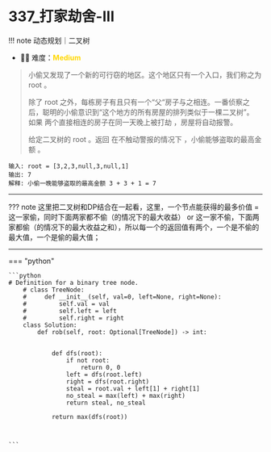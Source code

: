 # 337_打家劫舍-III

<!-- 所有文件名必须是该题目的英文名 -->

!!! note
    <!-- 这里记载考察的数据结构、算法等 -->
    动态规划｜二叉树

- 🔑🔑 难度：<span style = "color:gold; font-weight:bold">Medium</span>
<!-- <span style = "color:gold; font-weight:bold">Medium</span> 中等 -->
<!-- <span style = "color:crisma; font-weight:bold">High</span> 困难 -->
<!-- <span style = "color:Green; font-weight:bold">Easy</span> 简单 -->

<!-- 题目简介 -->

> 小偷又发现了一个新的可行窃的地区。这个地区只有一个入口，我们称之为 root 。
> 
> 除了 root 之外，每栋房子有且只有一个“父“房子与之相连。一番侦察之后，聪明的小偷意识到“这个地方的所有房屋的排列类似于一棵二叉树”。 如果 两个直接相连的房子在同一天晚上被打劫 ，房屋将自动报警。
> 
> 给定二叉树的 root 。返回 在不触动警报的情况下 ，小偷能够盗取的最高金额 。


```
输入: root = [3,2,3,null,3,null,1]
输出: 7 
解释: 小偷一晚能够盗取的最高金额 3 + 3 + 1 = 7
```

------

??? note 
    这里把二叉树和DP结合在一起看，这里，一个节点能获得的最多价值 = 这一家偷，同时下面两家都不偷（的情况下的最大收益） or 这一家不偷，下面两家都偷（的情况下的最大收益之和），所以每一个的返回值有两个，一个是不偷的最大值，一个是偷的最大值；

    
-------------

=== "python"

    ```python
    # Definition for a binary tree node.
        # class TreeNode:
        #     def __init__(self, val=0, left=None, right=None):
        #         self.val = val
        #         self.left = left
        #         self.right = right
        class Solution:
            def rob(self, root: Optional[TreeNode]) -> int:

                
                def dfs(root):
                    if not root:
                        return 0, 0
                    left = dfs(root.left)
                    right = dfs(root.right)
                    steal = root.val + left[1] + right[1]
                    no_steal = max(left) + max(right)
                    return steal, no_steal
                
                return max(dfs(root))


    
    ```